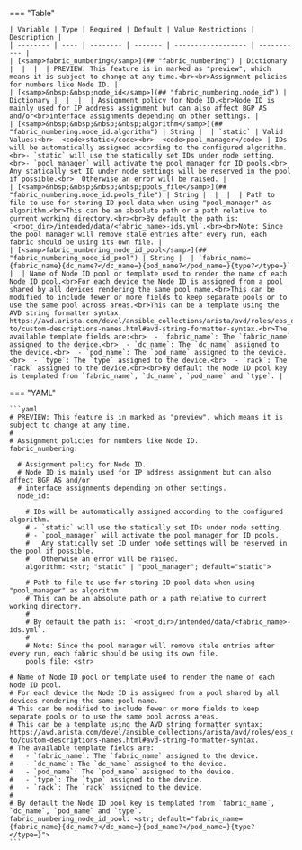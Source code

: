 <!--
  ~ Copyright (c) 2025 Arista Networks, Inc.
  ~ Use of this source code is governed by the Apache License 2.0
  ~ that can be found in the LICENSE file.
  -->
=== "Table"

    | Variable | Type | Required | Default | Value Restrictions | Description |
    | -------- | ---- | -------- | ------- | ------------------ | ----------- |
    | [<samp>fabric_numbering</samp>](## "fabric_numbering") | Dictionary |  |  |  | PREVIEW: This feature is in marked as "preview", which means it is subject to change at any time.<br><br>Assignment policies for numbers like Node ID. |
    | [<samp>&nbsp;&nbsp;node_id</samp>](## "fabric_numbering.node_id") | Dictionary |  |  |  | Assignment policy for Node ID.<br>Node ID is mainly used for IP address assignment but can also affect BGP AS and/or<br>interface assignments depending on other settings. |
    | [<samp>&nbsp;&nbsp;&nbsp;&nbsp;algorithm</samp>](## "fabric_numbering.node_id.algorithm") | String |  | `static` | Valid Values:<br>- <code>static</code><br>- <code>pool_manager</code> | IDs will be automatically assigned according to the configured algorithm.<br>- `static` will use the statically set IDs under node setting.<br>- `pool_manager` will activate the pool manager for ID pools.<br>  Any statically set ID under node settings will be reserved in the pool if possible.<br>  Otherwise an error will be raised. |
    | [<samp>&nbsp;&nbsp;&nbsp;&nbsp;pools_file</samp>](## "fabric_numbering.node_id.pools_file") | String |  |  |  | Path to file to use for storing ID pool data when using "pool_manager" as algorithm.<br>This can be an absolute path or a path relative to current working directory.<br><br>By default the path is: `<root_dir>/intended/data/<fabric_name>-ids.yml`.<br><br>Note: Since the pool manager will remove stale entries after every run, each fabric should be using its own file. |
    | [<samp>fabric_numbering_node_id_pool</samp>](## "fabric_numbering_node_id_pool") | String |  | `fabric_name={fabric_name}{dc_name?</dc_name=}{pod_name?</pod_name=}{type?</type=}` |  | Name of Node ID pool or template used to render the name of each Node ID pool.<br>For each device the Node ID is assigned from a pool shared by all devices rendering the same pool name.<br>This can be modified to include fewer or more fields to keep separate pools or to use the same pool across areas.<br>This can be a template using the AVD string formatter syntax: https://avd.arista.com/devel/ansible_collections/arista/avd/roles/eos_designs/docs/how-to/custom-descriptions-names.html#avd-string-formatter-syntax.<br>The available template fields are:<br>  - `fabric_name`: The `fabric_name` assigned to the device.<br>  - `dc_name`: The `dc_name` assigned to the device.<br>  - `pod_name`: The `pod_name` assigned to the device.<br>  - `type`: The `type` assigned to the device.<br>  - `rack`: The `rack` assigned to the device.<br><br>By default the Node ID pool key is templated from `fabric_name`, `dc_name`, `pod_name` and `type`. |

=== "YAML"

    ```yaml
    # PREVIEW: This feature is in marked as "preview", which means it is subject to change at any time.
    #
    # Assignment policies for numbers like Node ID.
    fabric_numbering:

      # Assignment policy for Node ID.
      # Node ID is mainly used for IP address assignment but can also affect BGP AS and/or
      # interface assignments depending on other settings.
      node_id:

        # IDs will be automatically assigned according to the configured algorithm.
        # - `static` will use the statically set IDs under node setting.
        # - `pool_manager` will activate the pool manager for ID pools.
        #   Any statically set ID under node settings will be reserved in the pool if possible.
        #   Otherwise an error will be raised.
        algorithm: <str; "static" | "pool_manager"; default="static">

        # Path to file to use for storing ID pool data when using "pool_manager" as algorithm.
        # This can be an absolute path or a path relative to current working directory.
        #
        # By default the path is: `<root_dir>/intended/data/<fabric_name>-ids.yml`.
        #
        # Note: Since the pool manager will remove stale entries after every run, each fabric should be using its own file.
        pools_file: <str>

    # Name of Node ID pool or template used to render the name of each Node ID pool.
    # For each device the Node ID is assigned from a pool shared by all devices rendering the same pool name.
    # This can be modified to include fewer or more fields to keep separate pools or to use the same pool across areas.
    # This can be a template using the AVD string formatter syntax: https://avd.arista.com/devel/ansible_collections/arista/avd/roles/eos_designs/docs/how-to/custom-descriptions-names.html#avd-string-formatter-syntax.
    # The available template fields are:
    #   - `fabric_name`: The `fabric_name` assigned to the device.
    #   - `dc_name`: The `dc_name` assigned to the device.
    #   - `pod_name`: The `pod_name` assigned to the device.
    #   - `type`: The `type` assigned to the device.
    #   - `rack`: The `rack` assigned to the device.
    #
    # By default the Node ID pool key is templated from `fabric_name`, `dc_name`, `pod_name` and `type`.
    fabric_numbering_node_id_pool: <str; default="fabric_name={fabric_name}{dc_name?</dc_name=}{pod_name?</pod_name=}{type?</type=}">
    ```
